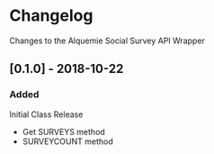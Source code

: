 # Changelog

Changes to the Alquemie Social Survey API Wrapper

## [0.1.0] - 2018-10-22
### Added
Initial Class Release
- Get SURVEYS method
- SURVEYCOUNT method


